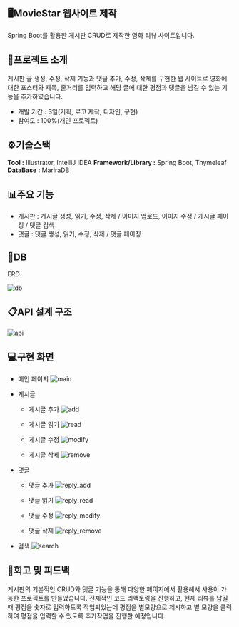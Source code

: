 ## 🖥MovieStar 웹사이트 제작
Spring Boot를 활용한 게시판 CRUD로 제작한 영화 리뷰 사이트입니다.

## 📂프로젝트 소개
게시판 글 생성, 수정, 삭제 기능과 댓글 추가, 수정, 삭제를 구현한 웹 사이트로 
영화에 대한 포스터와 제목, 줄거리를 입력하고 해당 글에 대한 평점과 댓글을 남길 수 있는 기능을 추가하였습니다.
- 개발 기간 : 3일(기획, 로고 제작, 디자인, 구현)
- 참여도 : 100%(개인 프로젝트)

## ⚙기술스택
**Tool :** Illustrator, IntelliJ IDEA
**Framework/Library :** Spring Boot, Thymeleaf
**DataBase :** MariraDB

## 📊주요 기능
- 게시판 : 게시글 생성, 읽기, 수정, 삭제 / 이미지 업로드, 이미지 수정 / 게시글 페이징 / 댓글 검색
- 댓글 : 댓글 생성, 읽기, 수정, 삭제 / 댓글 페이징

## 🔗DB

ERD

![db](https://github.com/immijins/moviestar_p/blob/main/db.png)

## 📋API 설계 구조
![api](https://github.com/immijins/moviestar_p/blob/main/api.png)

## 💻구현 화면
- 메인 페이지
![main](https://github.com/immijins/moviestar_p/blob/main/main.jpg)

- 게시글
  - 게시글 추가
  ![add](https://github.com/immijins/moviestar_p/blob/main/add.png)
    
  - 게시글 읽기
  ![read](https://github.com/immijins/moviestar_p/blob/main/read.jpg)
 
  - 게시글 수정
  ![modify](https://github.com/immijins/moviestar_p/blob/main/modify.jpg)
 
  - 게시글 삭제
  ![remove](https://github.com/immijins/moviestar_p/blob/main/remove.png)


- 댓글
  - 댓글 추가
  ![reply_add](https://github.com/immijins/moviestar_p/blob/main/reply_add.jpg)
 
  - 댓글 읽기
  ![reply_read](https://github.com/immijins/moviestar_p/blob/main/reply_list.jpg)
 
  - 댓글 수정
  ![reply_modify](https://github.com/immijins/moviestar_p/blob/main/reply_modify.png)
 
  - 댓글 삭제
  ![reply_remove](https://github.com/immijins/moviestar_p/blob/main/reply_remove.png)


- 검색
![search](https://github.com/immijins/moviestar_p/blob/main/search.png)
  

## 📌회고 및 피드백
게시판의 기본적인 CRUD와 댓글 기능을 통해 다양한 페이지에서 활용해서 사용이 가능한 프로젝트를 만들었습니다.
전체적인 코드 리팩토링을 진행하고, 현재 리뷰를 남길 때 평점을 숫자로 입력하도록 작업되었는데 평점을 별모양으로 제시하고 별 모양을 클릭하여 평점을 입력할 수 있도록 추가작업을 진행할 예정입니다.

